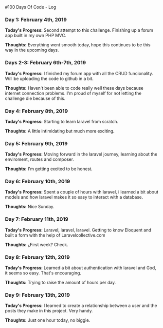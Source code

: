 #100 Days Of Code - Log

### Day 1: February 4th, 2019

**Today's Progress**: Second attempt to this challenge. Finishing up a forum app built in my own PHP MVC. 

**Thoughts:** Everything went smooth today, hope this continues to be this way in the upcoming days. 

### Days 2-3: February 6th-7th, 2019

**Today's Progress**: I finished my forum app with all the CRUD funcionality. Will be uploading the code to github in a bit.

**Thoughts:** Haven't been able to code really well these days because internet connection problems. I'm proud of myself for not letting the challenge die because of this. 

### Day 4: February 8th, 2019

**Today's Progress**: Starting to learn laravel from scratch. 

**Thoughts:** A little intimidating but much more exciting. 


### Day 5: February 9th, 2019

**Today's Progress**: Moving forward in the laravel journey, learning about the enviroment, routes and composer.  

**Thoughts:** I'm getting excited to be honest.  

### Day 6: February 10th, 2019

**Today's Progress**: Spent a couple of hours with laravel, i learned a bit about models and how laravel makes it so easy to interact with a database. 

**Thoughts:** Nice Sunday. 

### Day 7: February 11th, 2019

**Today's Progress**: Laravel, laravel, laravel. Getting to know Eloquent and built a form with the help of Laravelcollective.com 

**Thoughts:** ¿First week? Check. 

### Day 8: February 12th, 2019

**Today's Progress**: Learned a bit about authentication with laravel and God, it seems so easy. That's encouraging. 

**Thoughts:** Trying to raise the amount of hours per day.

### Day 9: February 13th, 2019

**Today's Progress**: I learned to create a relationship between a user and the posts they make in this project. Very handy. 

**Thoughts:** Just one hour today, no biggie.
